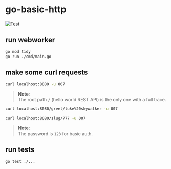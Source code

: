 # go-basic-http
[![Test](https://github.com/lmllrjr/go-basic-http/actions/workflows/test.yaml/badge.svg)](https://github.com/lmllrjr/go-basic-http/actions/workflows/test.yaml)

## run webworker
```sh
go mod tidy
go run ./cmd/main.go
```

## make some curl requests
```sh
curl localhost:8080 -u 007
```
>**Note**:  
>The root path `/` (hello world REST API) is the only one with a full trace.

```sh
curl localhost:8080/greet/luke%20skywalker -u 007
```

```sh
curl localhost:8080/slug/777 -u 007
```

>**Note**:  
>The password is `123` for basic auth.

## run tests
```sh
go test ./...
```
